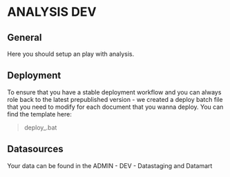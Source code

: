 # ANALYSIS DEV

## General

Here you should setup an play with analysis.

## Deployment

To ensure that you have a stable deployment workflow and you can always role back to the latest prepublished version - we created a deploy batch file that you need to modify for each document that you wanna deploy. You can find the template here:

> deploy_.bat

## Datasources

Your data can be found in the ADMIN - DEV - Datastaging and Datamart
